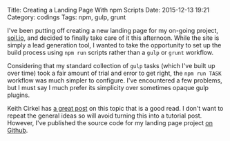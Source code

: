 Title: Creating a Landing Page With npm Scripts
Date: 2015-12-13 19:21
Category: codings
Tags: npm, gulp, grunt


I've been putting off creating a new landing page for my on-going project,
[soil.io](https://www.soil.io), and decided to finally take care of it this
afternoon. While the site is simply a lead generation tool, I wanted to take
the opportunity to set up the build process using `npm run` scripts rather than
a `gulp` or `grunt` workflow.

Considering that my standard collection of `gulp` tasks (which I've built up
over time) took a fair amount of trial and error to get right, the
`npm run TASK` workflow was much simpler to configure. I've encountered a few
problems, but I must say I much prefer its simplicity over sometimes opaque
gulp plugins.

Keith Cirkel has
[a great post](https://blog.keithcirkel.co.uk/how-to-use-npm-as-a-build-tool/)
on this topic that is a good read. I don't want to repeat the general ideas so
will avoid turning this into a tutorial post. However, I've published the
source code for my landing page project
[on Github](https://github.com/danielnaab/soilio-landing).
